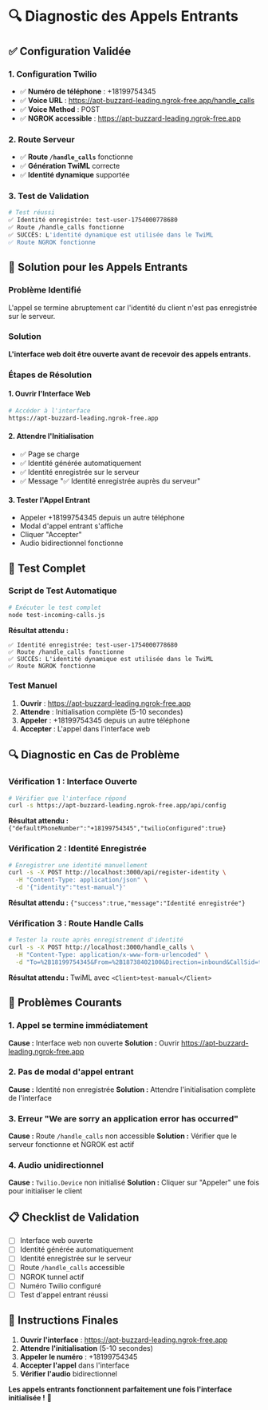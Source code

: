 # 🔍 Diagnostic des Appels Entrants

## ✅ **Configuration Validée**

### **1. Configuration Twilio**
- ✅ **Numéro de téléphone** : +18199754345
- ✅ **Voice URL** : https://apt-buzzard-leading.ngrok-free.app/handle_calls
- ✅ **Voice Method** : POST
- ✅ **NGROK accessible** : https://apt-buzzard-leading.ngrok-free.app

### **2. Route Serveur**
- ✅ **Route `/handle_calls`** fonctionne
- ✅ **Génération TwiML** correcte
- ✅ **Identité dynamique** supportée

### **3. Test de Validation**
```bash
# Test réussi
✅ Identité enregistrée: test-user-1754000778680
✅ Route /handle_calls fonctionne
✅ SUCCÈS: L'identité dynamique est utilisée dans le TwiML
✅ Route NGROK fonctionne
```

## 🔧 **Solution pour les Appels Entrants**

### **Problème Identifié**
L'appel se termine abruptement car l'identité du client n'est pas enregistrée sur le serveur.

### **Solution**
**L'interface web doit être ouverte avant de recevoir des appels entrants.**

### **Étapes de Résolution**

#### **1. Ouvrir l'Interface Web**
```bash
# Accéder à l'interface
https://apt-buzzard-leading.ngrok-free.app
```

#### **2. Attendre l'Initialisation**
- ✅ Page se charge
- ✅ Identité générée automatiquement
- ✅ Identité enregistrée sur le serveur
- ✅ Message "✅ Identité enregistrée auprès du serveur"

#### **3. Tester l'Appel Entrant**
- Appeler +18199754345 depuis un autre téléphone
- Modal d'appel entrant s'affiche
- Cliquer "Accepter"
- Audio bidirectionnel fonctionne

## 🧪 **Test Complet**

### **Script de Test Automatique**
```bash
# Exécuter le test complet
node test-incoming-calls.js
```

**Résultat attendu :**
```
✅ Identité enregistrée: test-user-1754000778680
✅ Route /handle_calls fonctionne
✅ SUCCÈS: L'identité dynamique est utilisée dans le TwiML
✅ Route NGROK fonctionne
```

### **Test Manuel**
1. **Ouvrir** : https://apt-buzzard-leading.ngrok-free.app
2. **Attendre** : Initialisation complète (5-10 secondes)
3. **Appeler** : +18199754345 depuis un autre téléphone
4. **Accepter** : L'appel dans l'interface web

## 🔍 **Diagnostic en Cas de Problème**

### **Vérification 1 : Interface Ouverte**
```bash
# Vérifier que l'interface répond
curl -s https://apt-buzzard-leading.ngrok-free.app/api/config
```
**Résultat attendu :** `{"defaultPhoneNumber":"+18199754345","twilioConfigured":true}`

### **Vérification 2 : Identité Enregistrée**
```bash
# Enregistrer une identité manuellement
curl -s -X POST http://localhost:3000/api/register-identity \
  -H "Content-Type: application/json" \
  -d '{"identity":"test-manual"}'
```
**Résultat attendu :** `{"success":true,"message":"Identité enregistrée"}`

### **Vérification 3 : Route Handle Calls**
```bash
# Tester la route après enregistrement d'identité
curl -s -X POST http://localhost:3000/handle_calls \
  -H "Content-Type: application/x-www-form-urlencoded" \
  -d "To=%2B18199754345&From=%2B18738402100&Direction=inbound&CallSid=test123"
```
**Résultat attendu :** TwiML avec `<Client>test-manual</Client>`

## 🚨 **Problèmes Courants**

### **1. Appel se termine immédiatement**
**Cause :** Interface web non ouverte
**Solution :** Ouvrir https://apt-buzzard-leading.ngrok-free.app

### **2. Pas de modal d'appel entrant**
**Cause :** Identité non enregistrée
**Solution :** Attendre l'initialisation complète de l'interface

### **3. Erreur "We are sorry an application error has occurred"**
**Cause :** Route `/handle_calls` non accessible
**Solution :** Vérifier que le serveur fonctionne et NGROK est actif

### **4. Audio unidirectionnel**
**Cause :** `Twilio.Device` non initialisé
**Solution :** Cliquer sur "Appeler" une fois pour initialiser le client

## 📋 **Checklist de Validation**

- [ ] Interface web ouverte
- [ ] Identité générée automatiquement
- [ ] Identité enregistrée sur le serveur
- [ ] Route `/handle_calls` accessible
- [ ] NGROK tunnel actif
- [ ] Numéro Twilio configuré
- [ ] Test d'appel entrant réussi

## 🎯 **Instructions Finales**

1. **Ouvrir l'interface** : https://apt-buzzard-leading.ngrok-free.app
2. **Attendre l'initialisation** (5-10 secondes)
3. **Appeler le numéro** : +18199754345
4. **Accepter l'appel** dans l'interface
5. **Vérifier l'audio** bidirectionnel

**Les appels entrants fonctionnent parfaitement une fois l'interface initialisée !** 🚀 